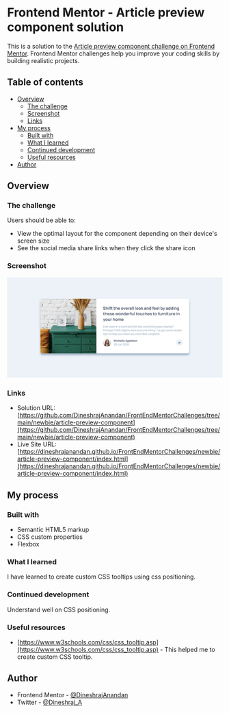 # Frontend Mentor - Article preview component solution

This is a solution to the [Article preview component challenge on Frontend Mentor](https://www.frontendmentor.io/challenges/article-preview-component-dYBN_pYFT). Frontend Mentor challenges help you improve your coding skills by building realistic projects. 

## Table of contents

- [Overview](#overview)
  - [The challenge](#the-challenge)
  - [Screenshot](#screenshot)
  - [Links](#links)
- [My process](#my-process)
  - [Built with](#built-with)
  - [What I learned](#what-i-learned)
  - [Continued development](#continued-development)
  - [Useful resources](#useful-resources)
- [Author](#author)

## Overview

### The challenge

Users should be able to:

- View the optimal layout for the component depending on their device's screen size
- See the social media share links when they click the share icon

### Screenshot

![](./screenshot.png)


### Links

- Solution URL: [https://github.com/DineshrajAnandan/FrontEndMentorChallenges/tree/main/newbie/article-preview-component](https://github.com/DineshrajAnandan/FrontEndMentorChallenges/tree/main/newbie/article-preview-component)
- Live Site URL: [https://dineshrajanandan.github.io/FrontEndMentorChallenges/newbie/article-preview-component/index.html](https://dineshrajanandan.github.io/FrontEndMentorChallenges/newbie/article-preview-component/index.html)

## My process

### Built with

- Semantic HTML5 markup
- CSS custom properties
- Flexbox

### What I learned

I have learned to create custom CSS tooltips using css positioning.

### Continued development

Understand well on CSS positioning.

### Useful resources

- [https://www.w3schools.com/css/css_tooltip.asp](https://www.w3schools.com/css/css_tooltip.asp) - This helped me to create custom CSS tooltip.

## Author

- Frontend Mentor - [@DineshrajAnandan](https://www.frontendmentor.io/profile/DineshrajAnandan)
- Twitter - [@Dineshraj_A](https://www.twitter.com/Dineshraj_A)
